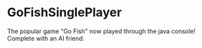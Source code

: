 # GoFishSinglePlayer
The popular game "Go Fish" now played through the java console! Complete with an AI friend.
